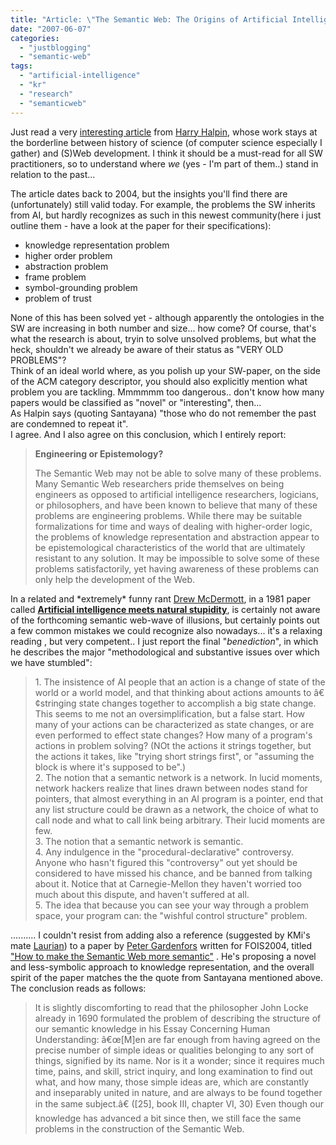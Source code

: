 ```yaml
---
title: "Article: \"The Semantic Web: The Origins of Artificial Intelligence Redux\""
date: "2007-06-07"
categories: 
  - "justblogging"
  - "semantic-web"
tags: 
  - "artificial-intelligence"
  - "kr"
  - "research"
  - "semanticweb"
---
```


Just read a very [interesting article](http://www.ibiblio.org/hhalpin/homepage/publications/html/airedux/) from [Harry Halpin](http://www.ibiblio.org/hhalpin/index.html), whose work stays at the borderline between history of science (of computer science especially I gather) and (S)Web development. I think it should be a must-read for all SW practitioners, so to understand where _we_ (yes - I'm part of them..) stand in relation to the past...

The article dates back to 2004, but the insights you'll find there are (unfortunately) still valid today. For example, the problems the SW inherits from AI, but hardly recognizes as such in this newest community(here i just outline them - have a look at the paper for their specifications):

- knowledge representation problem
- higher order problem
- abstraction problem
- frame problem
- symbol-grounding problem
- problem of trust

None of this has been solved yet - although apparently the ontologies in the SW are increasing in both number and size... how come? Of course, that's what the research is about, tryin to solve unsolved problems, but what the heck, shouldn't we already be aware of their status as "VERY OLD PROBLEMS"?  
Think of an ideal world where, as you polish up your SW-paper, on the side of the ACM category descriptor, you should also explicitly mention what problem you are tackling. Mmmmmm too dangerous.. don't know how many papers would be classified as "novel" or "interesting", then...  
As Halpin says (quoting Santayana) "those who do not remember the past are condemned to repeat it".  
I agree. And I also agree on this conclusion, which I entirely report:

> **Engineering or Epistemology?**
> 
> The Semantic Web may not be able to solve many of these problems. Many Semantic Web researchers pride themselves on being engineers as opposed to artificial intelligence researchers, logicians, or philosophers, and have been known to believe that many of these problems are engineering problems. While there may be suitable formalizations for time and ways of dealing with higher-order logic, the problems of knowledge representation and abstraction appear to be epistemological characteristics of the world that are ultimately resistant to any solution. It may be impossible to solve some of these problems satisfactorily, yet having awareness of these problems can only help the development of the Web.

In a related and \*extremely\* funny rant [Drew McDermott](http://cs-www.cs.yale.edu/homes/dvm/), in a 1981 paper called [**Artificial intelligence meets natural stupidity**](http://portal.acm.org/citation.cfm?id=1045340), is certainly not aware of the forthcoming semantic web-wave of illusions, but certainly points out a few common mistakes we could recognize also nowadays... it's a relaxing reading , but very competent.. I just report the final "_benediction_", in which he describes the major "methodological and substantive issues over which we have stumbled":

> 1\. The insistence of AI people that an action is a change of state of the world or a world model, and that thinking about actions amounts to â€¢stringing state changes together to accomplish a big state change. This seems to me not an oversimplification, but a false start. How many of your actions can be characterized as state changes, or are even performed to effect state changes? How many of a program's actions in problem solving? (NOt the actions it strings together, but the actions it takes, like "trying short strings first", or "assuming the block is where it's supposed to be".)  
> 2\. The notion that a semantic network is a network. In lucid moments, network hackers realize that lines drawn between nodes stand for pointers, that almost everything in an AI program is a pointer, end that any list structure could be drawn as a network, the choice of what to call node and what to call link being arbitrary. Their lucid moments are few.  
> 3\. The notion that a semantic network is semantic.  
> 4\. Any indulgence in the "procedural-declarative" controversy. Anyone who hasn't figured this "controversy" out yet should be considered to have missed his chance, and be banned from talking about it. Notice that at Carnegie-Mellon they haven't worried too much about this dispute, and haven't suffered at all.  
> 5\. The idea that because you can see your way through a problem space, your program can: the "wishful control structure" problem.

.......... I couldn't resist from adding also a reference (suggested by KMi's mate [Laurian](http://gridinoc.com/b.noise/)) to a paper by [Peter Gardenfors](http://www.lucs.lu.se/People/Peter.Gardenfors/) written for FOIS2004, titled ["How to make the Semantic Web more semantic"](http://www.lucs.lu.se/People/Peter.Gardenfors/Articles/Fois2004PG.doc) . He's proposing a novel and less-symbolic approach to knowledge representation, and the overall spirit of the paper matches the the quote from Santayana mentioned above. The conclusion reads as follows:

> It is slightly discomforting to read that the philosopher John Locke already in 1690 formulated the problem of describing the structure of our semantic knowledge in his Essay Concerning Human Understanding: â€œ\[M\]en are far enough from having agreed on the precise number of simple ideas or qualities belonging to any sort of things, signified by its name. Nor is it a wonder; since it requires much time, pains, and skill, strict inquiry, and long examination to find out what, and how many, those simple ideas are, which are constantly and inseparably united in nature, and are always to be found together in the same subject.â€ (\[25\], book III, chapter VI, 30) Even though our knowledge has advanced a bit since then, we still face the same problems in the construction of the Semantic Web.
